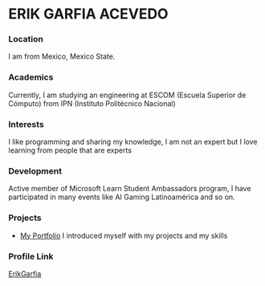 # ERIK GARFIA ACEVEDO

### Location

I am from Mexico, Mexico State.

### Academics

Currently, I am studying an engineering at ESCOM (Escuela Superior de Cómputo) from IPN (Instituto Politécnico Nacional)

### Interests

I like programming and sharing my knowledge, I am not an expert but I love learning from people that are experts

### Development

Active member of Microsoft Learn Student Ambassadors program, I have participated in many events like AI Gaming Latinoamérica and so on.

### Projects

- [My Portfolio](https://github.com/ErikGarfia/ErikGarfiaportfolio) I introduced myself with my projects and my skills

### Profile Link

[ErikGarfia](https://github.com/ErikGarfia)